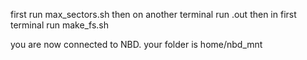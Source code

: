 first run max_sectors.sh
then on another terminal run .out 
then in first terminal run make_fs.sh

you are now connected to NBD.
your folder is home/nbd_mnt
